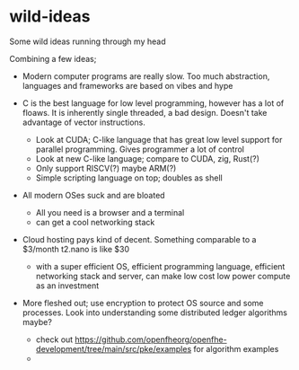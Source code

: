 # wild-ideas
Some wild ideas running through my head

Combining a few ideas; 

* Modern computer programs are really slow. Too much abstraction, languages and frameworks are based on vibes and hype
* C is the best language for low level programming, however has a lot of floaws. It is inherently single threaded, a bad design. Doesn't take advantage of vector instructions.
  - Look at CUDA; C-like language that has great low level support for parallel programming. Gives programmer a lot of control
  - Look at new C-like language; compare to CUDA, zig, Rust(?)
  - Only support RISCV(?) maybe ARM(?)
  - Simple scripting language on top; doubles as shell
* All modern OSes suck and are bloated
  - All you need is a browser and a terminal
  - can get a cool networking stack
* Cloud hosting pays kind of decent. Something comparable to a $3/month t2.nano is like $30
  - with a super efficient OS, efficient programming language, efficient networking stack and server, can make low cost low power compute as an investment
 
* More fleshed out; use encryption to protect OS source and some processes. Look into understanding some distributed ledger algorithms maybe?
  - check out https://github.com/openfheorg/openfhe-development/tree/main/src/pke/examples for algorithm examples
  - 
